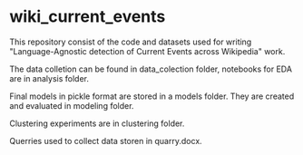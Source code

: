 # wiki_current_events

This repository consist of the code and datasets used for writing "Language-Agnostic detection of Current Events across Wikipedia" work.

The data colletion can be found in data_colection folder, notebooks for EDA are in analysis folder.

Final models in pickle format are stored in a models folder. They are created and evaluated in modeling folder.

Clustering experiments are in clustering folder.

Querries used to collect data storen in quarry.docx.
